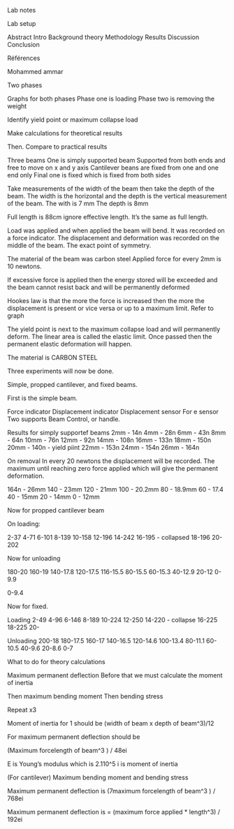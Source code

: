 Lab notes 






Lab setup


Abstract
Intro
Background theory
Methodology
Results
Discussion
Conclusion

Références

Mohammed ammar

Two phases

Graphs for both phases
Phase one is loading
Phase two is removing the weight 

Identify yield point or maximum collapse load

Make calculations for theoretical results

Then. Compare to practical results 

Three beams
One is simply supported beam
Supported from both ends and free to move on x and y axis 
Cantilever beans are fixed from one and one end only 
Final one is fixed which is fixed from both sides

Take measurements of the width of the beam then take the depth of the beam. The width is the horizontal and the depth is the vertical measurement of the beam. The with is 7 mm
The depth is 8mm

Full length is 88cm ignore effective length. It’s the same as full length. 

Load was applied and when applied the beam will bend. It was recorded on a force indicator. The displacement and deformation was recorded on the middle of the beam. The exact point of symmetry. 

The material of the beam was carbon steel
Applied force for every 2mm is 10 newtons. 

If excessive force is applied then the energy stored will be exceeded and the beam cannot resist back and will be permanently deformed 

Hookes law is that the more the force is increased then the more the displacement is present or vice versa or up to a maximum limit. Refer to graph 


The yield point is next to the maximum collapse load and will permanently deform. The linear area is called the elastic limit. Once passed then the permanent elastic deformation will happen. 

The material is CARBON STEEL

Three experiments will now be done.

Simple, propped cantilever, and fixed beams. 

First is the simple beam. 

Force indicator 
Displacement indicator
Displacement sensor 
For e sensor
Two supports
Beam
Control, or handle. 

Results for simply supportef beams 
2mm - 14n
4mm - 28n
6mm - 43n
8mm - 64n
10mm - 76n
12mm - 92n
14mm - 108n
16mm - 133n
18mm - 150n
20mm - 140n - yield piint 
22mm - 153n
24mm - 154n
26mm - 164n

On removal
In every 20 newtons the displacement will be recorded. The maximum until reaching zero force applied which will give the permanent deformation. 

164n - 26mm
140 - 23mm
120 - 21mm
100 - 20.2mm
80 - 18.9mm
60 - 17.4
40 - 15mm
20 - 14mm
0 - 12mm 

Now for propped cantilever beam

On loading:

2-37
4-71
6-101
8-139
10-158
12-196
14-242
16-195 - collapsed 
18-196
20-202

Now for unloading

180-20
160-19
140-17.8
120-17.5
116-15.5
80-15.5
60-15.3
40-12.9
20-12
0-9.9

0-9.4

Now for fixed. 

Loading
2-49
4-96
6-146
8-189
10-224
12-250
14-220 - collapse
16-225
18-225
20-

Unloading
200-18
180-17.5
160-17
140-16.5
120-14.6
100-13.4
80-11.1
60-10.5
40-9.6
20-8.6
0-7

What to do for theory calculations 

Maximum permanent deflection 
Before that we must calculate the moment of inertia 

Then maximum bending moment 
Then bending stress

Repeat x3

Moment of inertia for 1 should be (width of beam x depth of beam^3)/12

For maximum permanent deflection should be

(Maximum forcelength of beam^3 ) / 48ei

E is Young’s modulus which is 2.110^5
i is moment of inertia 

(For cantilever)
Maximum bending moment and bending stress

Maximum permanent deflection is (7maximum forcelength of beam^3 ) / 768ei

Maximum permanent deflection is = (maximum force applied * length^3) / 192ei